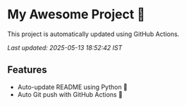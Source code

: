 # My Awesome Project 🚀

This project is automatically updated using GitHub Actions.

_Last updated: 2025-05-13 18:52:42 IST_

## Features
- Auto-update README using Python 🐍
- Auto Git push with GitHub Actions 🤖
